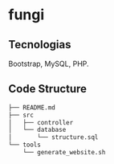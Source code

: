 # fungi
## Tecnologias
Bootstrap, MySQL, PHP.
## Code Structure
```bash
├── README.md
├── src
│   ├── controller
│   └── database
│       └── structure.sql
└── tools
    └── generate_website.sh
```
